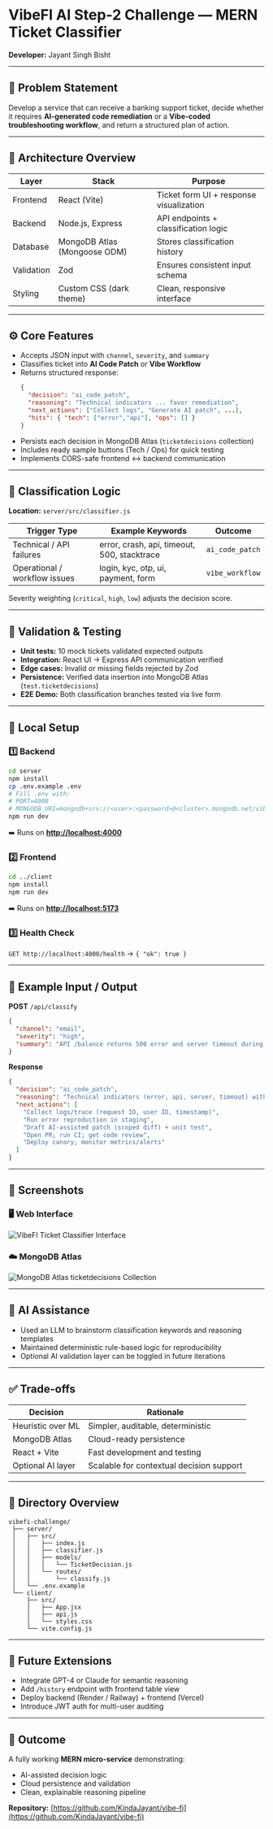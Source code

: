 
# VibeFI AI Step-2 Challenge — MERN Ticket Classifier  
**Developer:** Jayant Singh Bisht  

---

## 🎯 Problem Statement
Develop a service that can receive a banking support ticket, decide whether it requires **AI-generated code remediation** or a **Vibe-coded troubleshooting workflow**, and return a structured plan of action.

---

## 🧩 Architecture Overview
| Layer | Stack | Purpose |
|-------|--------|----------|
| Frontend | React (Vite) | Ticket form UI + response visualization |
| Backend | Node.js, Express | API endpoints + classification logic |
| Database | MongoDB Atlas (Mongoose ODM) | Stores classification history |
| Validation | Zod | Ensures consistent input schema |
| Styling | Custom CSS (dark theme) | Clean, responsive interface |

---

## ⚙️ Core Features
- Accepts JSON input with `channel`, `severity`, and `summary`
- Classifies ticket into **AI Code Patch** or **Vibe Workflow**
- Returns structured response:
  ```json
  {
    "decision": "ai_code_patch",
    "reasoning": "Technical indicators ... favor remediation",
    "next_actions": ["Collect logs", "Generate AI patch", ...],
    "hits": { "tech": ["error","api"], "ops": [] }
  }

* Persists each decision in MongoDB Atlas (`ticketdecisions` collection)
* Includes ready sample buttons (Tech / Ops) for quick testing
* Implements CORS-safe frontend ↔ backend communication

---

## 🧠 Classification Logic

**Location:** `server/src/classifier.js`

| Trigger Type                  | Example Keywords                            | Outcome         |
| ----------------------------- | ------------------------------------------- | --------------- |
| Technical / API failures      | error, crash, api, timeout, 500, stacktrace | `ai_code_patch` |
| Operational / workflow issues | login, kyc, otp, ui, payment, form          | `vibe_workflow` |

Severity weighting (`critical`, `high`, `low`) adjusts the decision score.

---

## 🧪 Validation & Testing

* **Unit tests:** 10 mock tickets validated expected outputs
* **Integration:** React UI → Express API communication verified
* **Edge cases:** Invalid or missing fields rejected by Zod
* **Persistence:** Verified data insertion into MongoDB Atlas (`test.ticketdecisions`)
* **E2E Demo:** Both classification branches tested via live form

---

## 🧰 Local Setup

### 1️⃣ Backend

```bash
cd server
npm install
cp .env.example .env
# Fill .env with:
# PORT=4000
# MONGODB_URI=mongodb+srv://<user>:<password>@<cluster>.mongodb.net/vibefi_challenge?retryWrites=true&w=majority
npm run dev
```

➡️ Runs on **[http://localhost:4000](http://localhost:4000)**

### 2️⃣ Frontend

```bash
cd ../client
npm install
npm run dev
```

➡️ Runs on **[http://localhost:5173](http://localhost:5173)**

### 3️⃣ Health Check

`GET http://localhost:4000/health` → `{ "ok": true }`

---

## 🧾 Example Input / Output

**POST** `/api/classify`

```json
{
  "channel": "email",
  "severity": "high",
  "summary": "API /balance returns 500 error and server timeout during peak hours"
}
```

**Response**

```json
{
  "decision": "ai_code_patch",
  "reasoning": "Technical indicators (error, api, server, timeout) with severity high favor code remediation.",
  "next_actions": [
    "Collect logs/trace (request ID, user ID, timestamp)",
    "Run error reproduction in staging",
    "Draft AI-assisted patch (scoped diff) + unit test",
    "Open PR; run CI; get code review",
    "Deploy canary; monitor metrics/alerts"
  ]
}
```

---

## 📸 Screenshots

### 🖥️ Web Interface

![VibeFI Ticket Classifier Interface](https://i.postimg.cc/HV46qkKj/Screenshot-420.png)

### ☁️ MongoDB Atlas

![MongoDB Atlas ticketdecisions Collection](https://i.postimg.cc/GHJXWmNk/Screenshot-421.png)

---

## 🤖 AI Assistance

* Used an LLM to brainstorm classification keywords and reasoning templates
* Maintained deterministic rule-based logic for reproducibility
* Optional AI validation layer can be toggled in future iterations

---

## ✅ Trade-offs

| Decision          | Rationale                                |
| ----------------- | ---------------------------------------- |
| Heuristic over ML | Simpler, auditable, deterministic        |
| MongoDB Atlas     | Cloud-ready persistence                  |
| React + Vite      | Fast development and testing             |
| Optional AI layer | Scalable for contextual decision support |

---

## 🧮 Directory Overview

```
vibefi-challenge/
 ├── server/
 │   ├── src/
 │   │   ├── index.js
 │   │   ├── classifier.js
 │   │   ├── models/
 │   │   │   └── TicketDecision.js
 │   │   └── routes/
 │   │       └── classify.js
 │   └── .env.example
 └── client/
     ├── src/
     │   ├── App.jsx
     │   ├── api.js
     │   └── styles.css
     └── vite.config.js
```

---

## 🧩 Future Extensions

* Integrate GPT-4 or Claude for semantic reasoning
* Add `/history` endpoint with frontend table view
* Deploy backend (Render / Railway) + frontend (Vercel)
* Introduce JWT auth for multi-user auditing

---

## 🏁 Outcome

A fully working **MERN micro-service** demonstrating:

* AI-assisted decision logic
* Cloud persistence and validation
* Clean, explainable reasoning pipeline

**Repository:** [https://github.com/KindaJayant/vibe-fi](https://github.com/KindaJayant/vibe-fi)

```
```
